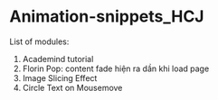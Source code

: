 # Animation-snippets_HCJ

List of modules:

1. Academind tutorial
2. Florin Pop: content fade hiện ra dần khi load page
3. Image Slicing Effect
4. Circle Text on Mousemove
